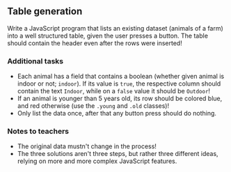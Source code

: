 ## Table generation

Write a JavaScript program that lists an existing dataset (animals of a farm) into a well structured table, given the user presses a button. The table should contain the header even after the rows were inserted!

### Additional tasks

- Each animal has a field that contains a boolean (whether given animal is indoor or not; `indoor`). If its value is `true`, the respective column should contain the text `Indoor`, while on a `false` value it should be `Outdoor`!
- If an animal is younger than 5 years old, its row should be colored blue, and red otherwise (use the `.young` and `.old` classes)!
- Only list the data once, after that any button press should do nothing.

### Notes to teachers

- The original data mustn't change in the process!
- The three solutions aren't three steps, but rather three different ideas, relying on more and more complex JavaScript features.
